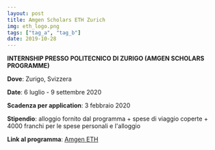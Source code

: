 ```yaml
---
layout: post
title: Amgen Scholars ETH Zurich
img: eth_logo.png
tags: ["tag_a", "tag_b"]
date: 2019-10-28
---
```


**INTERNSHIP PRESSO POLITECNICO DI ZURIGO (AMGEN SCHOLARS PROGRAMME)**

**Dove**: Zurigo, Svizzera 

**Date**: 6 luglio - 9 settembre 2020

**Scadenza per application**: 3 febbraio 2020

**Stipendio**: alloggio fornito dal programma + spese di viaggio coperte + 4000 franchi per le spese personali e l'alloggio

**Link al programma**: [Amgen ETH](https://ethz.ch/en/studies/non-degree-courses/summer-projects/amgen-scholars.html)


